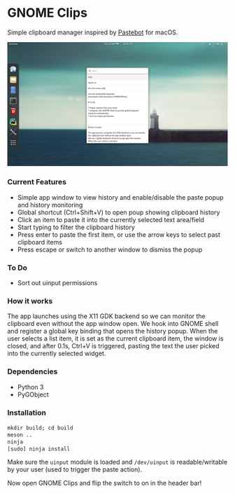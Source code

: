 GNOME Clips
===========

Simple clipboard manager inspired by [Pastebot](https://tapbots.com/pastebot) for macOS.

![Screenshot](/screenshot.png?raw=true)

### Current Features

* Simple app window to view history and enable/disable the paste popup and history monitoring
* Global shortcut (Ctrl+Shift+V) to open poup showing clipboard history
* Click an item to paste it into the currently selected text area/field
* Start typing to filter the clipboard history
* Press enter to paste the first item, or use the arrow keys to select past clipboard items
* Press escape or switch to another window to dismiss the popup

### To Do

* Sort out uinput permissions

### How it works

The app launches using the X11 GDK backend so we can monitor the clipboard even without the app window open. 
We hook into GNOME shell and register a global key binding that opens the history popup. When the user selects a 
list item, it is set as the current clipboard item, the window is closed, and after 0.1s, Ctrl+V is triggered, 
pasting the text the user picked into the currently selected widget.

### Dependencies

* Python 3
* PyGObject

### Installation

    mkdir build; cd build
    meson ..
    ninja
    [sudo] ninja install
    
Make sure the `uinput` module is loaded and `/dev/uinput` is readable/writable by your user (used to trigger 
the paste action).

Now open GNOME Clips and flip the switch to on in the header bar!